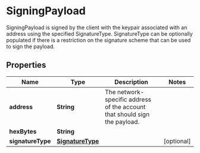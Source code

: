 

# SigningPayload

SigningPayload is signed by the client with the keypair associated with an address using the specified SignatureType. SignatureType can be optionally populated if there is a restriction on the signature scheme that can be used to sign the payload.
## Properties

Name | Type | Description | Notes
------------ | ------------- | ------------- | -------------
**address** | **String** | The network-specific address of the account that should sign the payload. | 
**hexBytes** | **String** |  | 
**signatureType** | [**SignatureType**](SignatureType.md) |  |  [optional]



